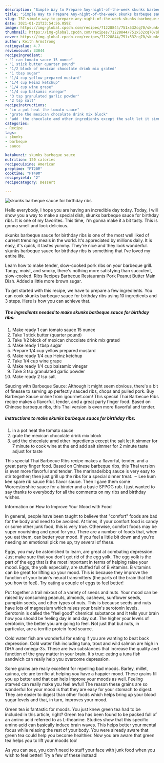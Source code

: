 ```yaml
---
description: "Simple Way to Prepare Any-night-of-the-week skunks barbeque sauce for birthday ribs"
title: "Simple Way to Prepare Any-night-of-the-week skunks barbeque sauce for birthday ribs"
slug: 757-simple-way-to-prepare-any-night-of-the-week-skunks-barbeque-sauce-for-birthday-ribs
date: 2021-01-21T23:54:56.059Z
image: https://img-global.cpcdn.com/recipes/71228844/751x532cq70/skunks-barbeque-sauce-for-birthday-ribs-recipe-main-photo.jpg
thumbnail: https://img-global.cpcdn.com/recipes/71228844/751x532cq70/skunks-barbeque-sauce-for-birthday-ribs-recipe-main-photo.jpg
cover: https://img-global.cpcdn.com/recipes/71228844/751x532cq70/skunks-barbeque-sauce-for-birthday-ribs-recipe-main-photo.jpg
author: Keith Armstrong
ratingvalue: 4.7
reviewcount: 33044
recipeingredient:
- "1 can tomato sauce 15 ounce"
- "1 stick butter quarter pound"
- "1/2 block of mexican chocolate drink mix grated"
- "1 tbsp sugar"
- "1/4 cup yellow prepared mustard"
- "1/4 cup Heinz ketchup"
- "1/4 cup wine grape"
- "1/4 cup balsamic vinegar"
- "3 tsp granulated garlic powder"
- "2 tsp salt"
recipeinstructions:
- "in a pot heat the tomato sauce"
- "grate the mexican chocolate drink mix block"
- "add  the chocolate amd other ingredients except the salt let it simmer for 7 minute to cook wine at the end add salt simmer for 2 minute taste adjust for taste"
categories:
- Recipe
tags:
- skunks
- barbeque
- sauce

katakunci: skunks barbeque sauce 
nutrition: 120 calories
recipecuisine: American
preptime: "PT20M"
cooktime: "PT49M"
recipeyield: "2"
recipecategory: Dessert

---
```



![skunks barbeque sauce for birthday ribs](https://img-global.cpcdn.com/recipes/71228844/751x532cq70/skunks-barbeque-sauce-for-birthday-ribs-recipe-main-photo.jpg)

Hello everybody, I hope you are having an incredible day today. Today, I will show you a way to make a special dish, skunks barbeque sauce for birthday ribs. It is one of my favorites. This time, I'm gonna make it a bit tasty. This is gonna smell and look delicious.

skunks barbeque sauce for birthday ribs is one of the most well liked of current trending meals in the world. It's appreciated by millions daily. It is easy, it's quick, it tastes yummy. They're nice and they look wonderful. skunks barbeque sauce for birthday ribs is something that I've loved my entire life.

Learn how to make tender, slow-cooked pork ribs on your barbeque grill. Tangy, moist, and smoky, there&#39;s nothing more satisfying than succulent, slow-cooked. Ribs Recipes Barbecue Restaurants Pork Peanut Butter Main Dish. Added a little more brown sugar.


To get started with this recipe, we have to prepare a few ingredients. You can cook skunks barbeque sauce for birthday ribs using 10 ingredients and 3 steps. Here is how you can achieve that.

<!--inarticleads1-->

##### The ingredients needed to make skunks barbeque sauce for birthday ribs:

1. Make ready 1 can tomato sauce 15 ounce
1. Take 1 stick butter (quarter pound)
1. Take 1/2 block of mexican chocolate drink mix grated
1. Make ready 1 tbsp sugar
1. Prepare 1/4 cup yellow prepared mustard
1. Make ready 1/4 cup Heinz ketchup
1. Take 1/4 cup wine grape
1. Make ready 1/4 cup balsamic vinegar
1. Take 3 tsp granulated garlic powder
1. Make ready 2 tsp salt


Saucing with Barbeque Sauce: Although it might seem obvious, there&#39;s a bit of finesse to serving up perfectly sauced ribs, chops and pulled pork. Buy Barbeque Sauce online from igourmet.com! This special Thai Barbecue Ribs recipe makes a flavorful, tender, and a great party finger food. Based on Chinese barbeque ribs, this Thai version is even more flavorful and tender. 

<!--inarticleads2-->

##### Instructions to make skunks barbeque sauce for birthday ribs:

1. in a pot heat the tomato sauce
1. grate the mexican chocolate drink mix block
1. add  the chocolate amd other ingredients except the salt let it simmer for 7 minute to cook wine at the end add salt simmer for 2 minute taste adjust for taste


This special Thai Barbecue Ribs recipe makes a flavorful, tender, and a great party finger food. Based on Chinese barbeque ribs, this Thai version is even more flavorful and tender. The marinade/bbq sauce is very easy to stir together; then just grill up the ribs for a special dinner treat. ··· Lee kum kee spare rib sauce Ribs flavor sauce. Then I gave them some Worcestershire sauce for a binder and a basic SPPOG rub. I just wanted to say thanks to everybody for all the comments on my ribs and birthday wishes. 

Information on How to Improve Your Mood with Food


In general, people have been taught to believe that "comfort" foods are bad for the body and need to be avoided. At times, if your comfort food is candy or some other junk food, this is very true. Otherwise, comfort foods may be super nourishing and good for you. There are a number of foods that, when you eat them, can better your mood. If you feel a little bit down and you're needing an emotional pick me up, try several of these.

Eggs, you may be astonished to learn, are great at combating depression. Just make sure that you don't get rid of the egg yolk. The egg yolk is the part of the egg that is the most important in terms of helping raise your mood. Eggs, the yolk especially, are stuffed full of B vitamins. B vitamins can be great for lifting up your mood. This is because they improve the function of your brain's neural transmitters (the parts of the brain that tell you how to feel). Try eating a couple of eggs to feel better!

Put together a trail mixout of a variety of seeds and nuts. Your mood can be raised by consuming peanuts, almonds, cashews, sunflower seeds, pumpkin seeds, and other types of nuts. This is because seeds and nuts have lots of magnesium which raises your brain's serotonin levels. Serotonin is called the "feel good" chemical substance and it tells your brain how you should be feeling day in and day out. The higher your levels of serotonin, the better you are going to feel. Not just that but nuts, in particular, are a terrific protein food source.

Cold water fish are wonderful for eating if you are wanting to beat back depression. Cold water fish including tuna, trout and wild salmon are high in DHA and omega-3s. These are two substances that increase the quality and function of the gray matter in your brain. It's true: eating a tuna fish sandwich can really help you overcome depression. 

Some grains are really excellent for repelling bad moods. Barley, millet, quinoa, etc are terrific at helping you have a happier mood. These grains fill you up better and that can help improve your moods as well. Feeling starved can really make you feel awful! The reason these grains are so wonderful for your mood is that they are easy for your stomach to digest. They are easier to digest than other foods which helps bring up your blood sugar levels and that, in turn, improves your mood.

Green tea is fantastic for moods. You just knew green tea had to be included in this article, right? Green tea has been found to be packed full of an amino acid referred to as L-theanine. Studies show that this specific amino acid can basically induce brain waves. This helps better your mental focus while relaxing the rest of your body. You were already aware that green tea could help you become healthier. Now you are aware that green tea helps you to lift your moods too!

As you can see, you don't need to stuff your face with junk food when you wish to feel better! Try a few of these instead!

